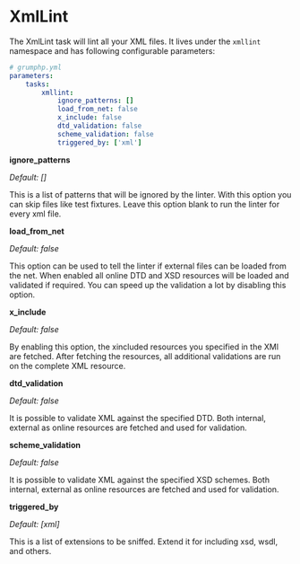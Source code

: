 # XmlLint

The XmlLint task will lint all your XML files.
It lives under the `xmllint` namespace and has following configurable parameters:

```yaml
# grumphp.yml
parameters:
    tasks:
        xmllint:
            ignore_patterns: []
            load_from_net: false
            x_include: false
            dtd_validation: false
            scheme_validation: false
            triggered_by: ['xml']
```

**ignore_patterns**

*Default: []*

This is a list of patterns that will be ignored by the linter. 
With this option you can skip files like test fixtures. Leave this option blank to run the linter for every xml file.


**load_from_net**

*Default: false*

This option can be used to tell the linter if external files can be loaded from the net.
When enabled all online DTD and XSD resources will be loaded and validated if required.
You can speed up the validation a lot by disabling this option.

**x_include**

*Default: false*

By enabling this option, the xincluded resources you specified in the XMl are fetched. 
After fetching the resources, all additional validations are run on the complete XML resource.


**dtd_validation**

*Default: false*

It is possible to validate XML against the specified DTD. 
Both internal, external as online resources are fetched and used for validation.


**scheme_validation**

*Default: false*

It is possible to validate XML against the specified XSD schemes. 
Both internal, external as online resources are fetched and used for validation.

**triggered_by**

*Default: [xml]*

This is a list of extensions to be sniffed. Extend it for including xsd, wsdl, and others.

